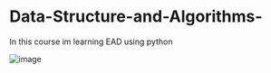 # Data-Structure-and-Algorithms-
In this course im learning EAD using python 

![image](https://github.com/mundinho340/Data-Structure-and-Algorithms-/assets/72931424/98f3ea7b-a10a-4897-9aa5-c48da4d5f196)

